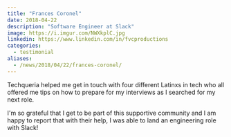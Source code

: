 ```yaml
---
title: "Frances Coronel"
date: 2018-04-22
description: "Software Engineer at Slack"
image: https://i.imgur.com/NWXkplC.jpg
linkedin: https://www.linkedin.com/in/fvcproductions
categories:
  - testimonial
aliases:
  - /news/2018/04/22/frances-coronel/
---
```


Techqueria helped me get in touch with four different Latinxs in tech who all offered me tips on how to prepare for my interviews as I searched for my next role.

I'm so grateful that I get to be part of this supportive community and I am happy to report that with their help, I was able to land an engineering role with Slack!